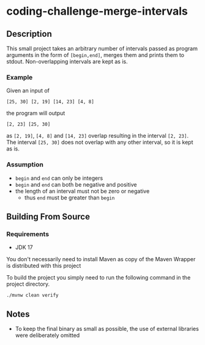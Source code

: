 # coding-challenge-merge-intervals

## Description
This small project takes an arbitrary number of intervals passed as program arguments in the form of `[begin,end]`, merges them and prints them to stdout.
Non-overlapping intervals are kept as is.

### Example
Given an input of

```[25, 30] [2, 19] [14, 23] [4, 8]```

the program will output

```[2, 23] [25, 30]```

as ```[2, 19]```, ```[4, 8]``` and ```[14, 23]``` overlap resulting in the interval ```[2, 23]```.
The interval ```[25, 30]``` does not overlap with any other interval, so it is kept as is.

### Assumption
  * `begin` and `end` can only be integers
  * `begin` and `end` can both be negative and positive
  * the length of an interval must not be zero or negative
    * thus `end` must be greater than `begin`

## Building From Source
### Requirements
* JDK 17

You don't necessarily need to install Maven as copy of the Maven Wrapper is distributed with this project

To build the project you simply need to run the following command in the project directory.
  ```shell
  ./mvnw clean verify
  ```

## Notes
  * To keep the final binary as small as possible, the use of external libraries were deliberately omitted 
